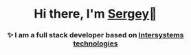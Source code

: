 <!--### Hi there 👋-->
<!--<h1 align="center">Hi there, I'm <a href="https://community.intersystems.com/post/meet-global-masters-winners-january?page=2#comment-145471#:~:text=About @Sergey Mikhailenko" target="_blank">Sergey</a>👋</h1>-->
<h1 align="center">Hi there, I'm <a href="https://openexchange.intersystems.com/profile/Sergey%20Mikhailenko/vmRZMGWcu4CDVwK0ZcLA1S1R1XA?tab=apps" target="_blank">Sergey</a>👋</h1>
<!--
[![Readme Card](https://github-readme-stats.vercel.app/api/pin/?username=SergeyMi37&repo=apptools-admin)](https://github.com/SergeyMi37/apptools-admin)
[![Readme Card](https://github-readme-stats.vercel.app/api/pin/?username=SergeyMi37&repo=apptools-infochest )](https://github.com/SergeyMi37/apptools-infochest )
[![Readme Card](https://github-readme-stats.vercel.app/api/pin/?username=SergeyMi37&repo=appmsw-telealerts )](https://github.com/SergeyMi37/appmsw-telealerts )
[![Readme Card](https://github-readme-stats.vercel.app/api/pin/?username=SergeyMi37&repo=exchange-rate-cbrf-ui )](https://github.com/SergeyMi37/exchange-rate-cbrf-ui )
[![Readme Card](https://github-readme-stats.vercel.app/api/pin/?username=SergeyMi37&repo=zapm)](https://github.com/SergeyMi37/zapm)
[![Readme Card](https://github-readme-stats.vercel.app/api/pin/?username=SergeyMi37&repo=zapm-editor)](https://github.com/SergeyMi37/zapm-editor)
[![Readme Card](https://github-readme-stats.vercel.app/api/pin/?username=SergeyMi37&repo=appmsw-telestat)](https://github.com/SergeyMi37/appmsw-telestat)
[![Readme Card](https://github-readme-stats.vercel.app/api/pin/?username=SergeyMi37&repo=appmsw-sql2xlsx)](https://github.com/SergeyMi37/appmsw-sql2xlsx)
[![Readme Card](https://github-readme-stats.vercel.app/api/pin/?username=SergeyMi37&repo=appmsw-dbdeploy)](https://github.com/SergeyMi37/appmsw-dbdeploy)
[![Readme Card](https://github-readme-stats.vercel.app/api/pin/?username=SergeyMi37&repo=appmsw-docbook)](https://github.com/SergeyMi37/appmsw-docbook)
[![Readme Card](https://github-readme-stats.vercel.app/api/pin/?username=SergeyMi37&repo=appmsw-forbid-old-passwd)](https://github.com/SergeyMi37/appmsw-forbid-old-passwd)
[![Readme Card](https://github-readme-stats.vercel.app/api/pin/?username=SergeyMi37&repo=isc-apptools-lockdown)](https://github.com/SergeyMi37/isc-apptools-lockdown)
-->
<h3 align="center">✨ I am a full stack developer based on <a href="https://globalmasters.intersystems.com/profiles/baa5f6c9-0723-4d9c-9aa9-c47ffe558f4f" target="_new">Intersystems technologies</a>
<!--
 
https://community.intersystems.com/post/meet-global-masters-winners-january?page=2#comment-145471#:~:text=About @Sergey Mikhailenko

**SergeyMi37/SergeyMi37** is a ✨ _special_ ✨ repository because its `README.md` (this file) appears on your GitHub profile.


Here are some ideas to get you started:
- 🔭 I’m currently working on ...
- 🌱 I’m currently learning ...
- 👯 I’m looking to collaborate on ...
- 🤔 I’m looking for help with ...
- 💬 Ask me about ...
- 📫 How to reach me: ...
- 😄 Pronouns: ...
- ⚡ Fun fact: ...
- 🦌- бе-е-е-е-
👩❤️👨
-->
